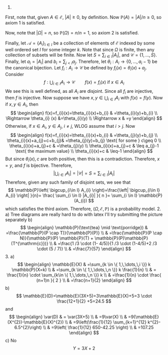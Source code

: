 1. 
First, note that, given ${} A \in \mathcal{E} {}$, ${} |A|\geq 0 {}$, by definition. Now ${} \mathbb{P}(A)=|A| / n \geq 0 {}$, so axiom $1$ is satisfied. 

Now, note that ${} |\Omega|=n {}$, so ${} \mathbb{P}(\Omega)=n / n = 1 {}$, so axiom $2$ is satisfied. 

Finally, let ${} \mathcal{A}=\{ A_{i} \}_{i\in I} {}$ be a collection of elements of $\mathcal{E} {}$ indexed by some well ordered set $I$ for some integer ${} k {}$. Note that since $\Omega {}$ is finite, then any collection of subsets will be finite. Now let ${} S=\sum_{i \in I} |A_{i}| {}$, and ${} \mathcal{C}=\{ 1,\,\dots,\,S \} {}$. Finally, let ${} a_{i}=|A_{i}| {}$ and ${} b_{i}=\sum_{j< i} a_{j} {}$. Therefore, let ${} \theta_{i}:A_{i}\to{}\{ 0,\,\dots,\,a_{i}-1 \} {}$ be the canonical bijection. Let ${} f_{i}:A_{i}\to{} \mathcal{C} {}$ be defined by ${} f_{i}(x)=\theta_{i}(x)+a_{j} {}$. Consider
$$
f:\bigcup_{i\in I} A_{i}\to{} \mathcal{C} \qquad f(x)=f_{i}(x) \text{ if } x \in A_{i}
$$
We see this is well defined, as all ${} A_{i} {}$ are disjoint. Since all ${} f_{i}$ are injective, then $f$ is injective. Now suppose we have ${} x,\, y \in  \bigcup_{i\in I} A_{i} {}$ with ${} f(x)=f(y) {}$. Now if ${} x,\, y \in A_{i} {}$, then 
$$
\begin{align}
 f(x)=f_{i}(x)=\theta_{i}(x)+b_{i} & =\theta_{i}(y)+b_{i}  \\
  \Rightarrow  \theta_{i} (x) &=\theta_{i}(y) \\
\Rightarrow x & =y
 \end{align}
$$
Otherwise, if ${} x \in A_{i} {}$, ${} y \in A_{j} {}$, $i\neq j$, WLOG assume that $i>j {}$. Now
$$
\begin{align}
	f(x)=f_{i}(x)=\theta_{i}(x)+b_{i} & =\theta_{j}(y)+b_{j} \\
 \theta_{i}(x)+a_{j}+c+b_{j}& =\theta_{j}(y)+b_{j} \text{ for some } c\geq 0 \\
 \theta_{i}(x)+a_{j}+c & =\theta_{j}(y) \\
\theta_{i}(x)+a_{j}+c & \leq a_{j}-1 \text{ the maximum value} \\
\theta_{i}(x)+c & \leq-1
\end{align}
$$
But since ${} \theta_{i}(x),\, c {}$ are both positive, then this is a contradiction. Therefore, ${} x=y {}$, and $f$ is bijective. Therefore, 
$${} \left|\bigcup_{i\in I} A_{i}\right|=|\mathcal{C}|=S=\sum_{i\in I}|A_{i}| {}$$
Therefore, given any such family of disjoint sets, we see that 
$$
\mathbb{P}\left( \bigcup_{i\in I} A_{i} \right)=\frac{\left| \bigcup_{i\in I} A_{i} \right| }{n}= \frac{ \sum_{i \in I} |A_{i}| }{ n }= \sum_{i \in I} \mathbb{P}(A_{i})
$$
which satisfies the third axiom. Therefore, ${} (\Omega,\, \mathcal{E},\, \mathbb{P}) {}$ is a probability model. 
2. 
a)
Tree diagrams are really hard to do with latex I'll try submitting the picture separately
b)
$$
\begin{align}
\mathbb{P}(\text{tea} \mid \text{porridge}) & =\frac{\mathbb{P}(P \cap T)}{\mathbb{P}(P)} \\
 & =\frac{\mathbb{P}(P \cap N)}{\mathbb{P}(P) \mathbb{P}(T) + \mathbb{P}(P)\mathbb{P}(T^{\mathrm{c}})}  \\
 & =\frac{1 /3 \cdot  (1- 4/5)}{1 /3 \cdot (1-4/5)+2 /3 \cdot  (5 / 7)} \\
 & =\frac{7}{57}
\end{align}
$$
3. 
a)
$$
\begin{align}
\mathbb{E}(X) & =\sum_{k \in \{ 1,\,\dots,\,i \}} k \mathbb{P}(X=k) \\
 & =\sum_{k \in \{ 1,\,\dots,\,n \}} k \frac{1}{n} \\
 & = \frac{1}{n} \cdot \sum_{k\in \{ 1,\,\dots,\,n \}} k \\
	 & =\frac{1}{n} \cdot  \frac{ (n+1)n }{ 2 } \\
 & =\frac{n+1}{2} 
\end{align}
$$
b)
$$
\mathbb{E}(D)=\mathbb{E}(3X+5)=3\mathbb{E}(X)+5=3 \cdot  \frac{12+1}{2} +5=24.5
$$
and
$$
\begin{align}
 \var(D) & = \var(3X+5)  \\
 & =9\var(X) \\
 & =9(\mathbb{E}(X^{2})-\mathbb{E}(X)^{2}) \\
 & =9\left(\frac{1}{12} \sum_{k=1}^{12} k^{2}- 6.5^{2}\right) \\
 & =9\left(  \frac{1}{12} 650-42.25 \right) \\
 & =107.25
 \end{align}
$$
c)
No
$$
Y=3X+2
$$
